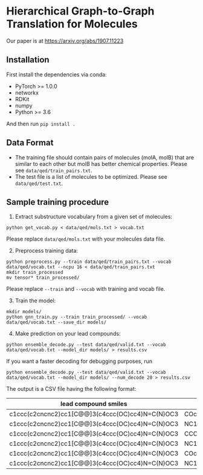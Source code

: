 # Hierarchical Graph-to-Graph Translation for Molecules

Our paper is at https://arxiv.org/abs/1907.11223

## Installation
First install the dependencies via conda:
 * PyTorch >= 1.0.0
 * networkx
 * RDKit
 * numpy
 * Python >= 3.6

And then run `pip install .`

## Data Format
* The training file should contain pairs of molecules (molA, molB) that are similar to each other but molB has better chemical properties. Please see `data/qed/train_pairs.txt`.
* The test file is a list of molecules to be optimized. Please see `data/qed/test.txt`.

## Sample training procedure
1. Extract substructure vocabulary from a given set of molecules:
```
python get_vocab.py < data/qed/mols.txt > vocab.txt
```
Please replace `data/qed/mols.txt` with your molecules data file.

2. Preprocess training data:
```
python preprocess.py --train data/qed/train_pairs.txt --vocab data/qed/vocab.txt --ncpu 16 < data/qed/train_pairs.txt
mkdir train_processed
mv tensor* train_processed/
```
Please replace `--train` and `--vocab` with training and vocab file.

3. Train the model:
```
mkdir models/
python gnn_train.py --train train_processed/ --vocab data/qed/vocab.txt --save_dir models/ 
```
4. Make prediction on your lead compounds:
```
python ensemble_decode.py --test data/qed/valid.txt --vocab data/qed/vocab.txt --model_dir models/ > results.csv
```

If you want a faster decoding for debugging purposes, run
```
python ensemble_decode.py --test data/qed/valid.txt --vocab data/qed/vocab.txt --model_dir models/ --num_decode 20 > results.csv
```

The output is a CSV file having the following format:

| lead compound smiles | new compound smiles | similarity | 
| -------------------- | ------------------ | ---------- | 
| c1ccc(c2cncnc2)cc1[C@@]3(c4ccc(OC)cc4)N=C(N)OC3 | COc1ccc([C@@]2(c3cccc(C#N)c3)COC(N)=N2)cc1 | 0.6364 | 
| c1ccc(c2cncnc2)cc1[C@@]3(c4ccc(OC)cc4)N=C(N)OC3 | NC1=N[C@@](c2cccc(Cl)c2)(c2cccc(-c3ccccc3)c2)CO1 | 0.5273 | 
| c1ccc(c2cncnc2)cc1[C@@]3(c4ccc(OC)cc4)N=C(N)OC3 | CCOc1ccc([C@@]2([C@]3(c4ccc(OC)cc4)COC(N)=N3)COC(N)=N2)cc1 | 0.4310 |
| c1ccc(c2cncnc2)cc1[C@@]3(c4ccc(OC)cc4)N=C(N)OC3 | NC1=N[C@@](c2ccc(N)cc2)(c2ccc(-c3ccccc3)cc2)CO1 | 0.4717 |
| c1ccc(c2cncnc2)cc1[C@@]3(c4ccc(OC)cc4)N=C(N)OC3 | COc1ccc([C@@H](N)c2cccc(-c3cncnc3)c2)cc1 | 0.4643 | 
| c1ccc(c2cncnc2)cc1[C@@]3(c4ccc(OC)cc4)N=C(N)OC3 | NC1=N[C@@](c2cccc(N)c2)(c2cccc(-c3ccccc3)c2)CO1 | 0.5472 |

